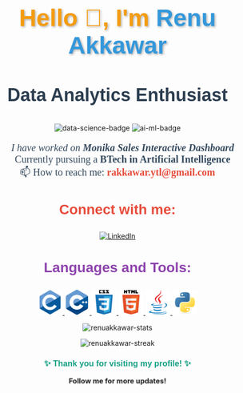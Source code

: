 <!-- Main Title -->
<h1 align="center" style="font-family: 'Arial', sans-serif; font-size: 48px; color: #f39c12; text-shadow: 2px 2px 4px rgba(0, 0, 0, 0.3);">
    Hello 👋, I'm <span style="color: #3498db;">Renu Akkawar</span>
</h1>

<!-- Subtitle -->
<h3 align="center" style="color: #2c3e50; font-family: 'Arial', sans-serif; font-size: 36px;">
    Data Analytics Enthusiast
</h3>

<!-- Badges Section -->
<p align="center">
  <img src="https://img.shields.io/badge/Data%20Science-enthusiast-blue?style=for-the-badge&logo=chart-line" alt="data-science-badge"/>
  <img src="https://img.shields.io/badge/AI%20%26%20ML-learning-yellow?style=for-the-badge&logo=robot" alt="ai-ml-badge"/>
</p>

<!-- Intro Section -->
<p align="center" style="font-family: 'Georgia', serif; font-size: 20px; color: #34495e;">
  <em>🔭 I have worked on <strong>Monika Sales Interactive Dashboard</strong></em><br>
  🌱 Currently pursuing a <strong>BTech in Artificial Intelligence</strong><br>
  📫 How to reach me: <a href="mailto:rakkawar.ytl@gmail.com" style="color: #e74c3c; text-decoration: none;"><strong>rakkawar.ytl@gmail.com</strong></a>
</p>

<!-- Connect Section -->
<h3 align="center" style="color: #e74c3c; font-family: 'Arial', sans-serif; font-size: 28px;">Connect with me:</h3>
<p align="center">
  <a href="https://linkedin.com/in/renu-akkawar-b84180268/" target="_blank">
    <img src="https://img.shields.io/badge/LinkedIn-0077B5?style=for-the-badge&logo=linkedin&logoColor=white" alt="LinkedIn"/>
  </a>
</p>

<!-- Languages and Tools Section -->
<h3 align="center" style="color: #8e44ad; font-family: 'Arial', sans-serif; font-size: 28px;">Languages and Tools:</h3>
<p align="center">
  <a href="https://www.cprogramming.com/" target="_blank" rel="noreferrer">
    <img src="https://raw.githubusercontent.com/devicons/devicon/master/icons/c/c-original.svg" alt="C" width="50" height="50"/>
  </a>
  <a href="https://www.w3schools.com/cpp/" target="_blank" rel="noreferrer">
    <img src="https://raw.githubusercontent.com/devicons/devicon/master/icons/cplusplus/cplusplus-original.svg" alt="C++" width="50" height="50"/>
  </a>
  <a href="https://www.w3schools.com/css/" target="_blank" rel="noreferrer">
    <img src="https://raw.githubusercontent.com/devicons/devicon/master/icons/css3/css3-original-wordmark.svg" alt="CSS3" width="50" height="50"/>
  </a>
  <a href="https://www.w3.org/html/" target="_blank" rel="noreferrer">
    <img src="https://raw.githubusercontent.com/devicons/devicon/master/icons/html5/html5-original-wordmark.svg" alt="HTML5" width="50" height="50"/>
  </a>
  <a href="https://www.java.com" target="_blank" rel="noreferrer">
    <img src="https://raw.githubusercontent.com/devicons/devicon/master/icons/java/java-original.svg" alt="Java" width="50" height="50"/>
  </a>
  <a href="https://www.python.org" target="_blank" rel="noreferrer">
    <img src="https://raw.githubusercontent.com/devicons/devicon/master/icons/python/python-original.svg" alt="Python" width="50" height="50"/>
  </a>
</p>

<!-- GitHub Stats Section -->
<p align="center">
  <img src="https://github-readme-stats.vercel.app/api?username=renuakkawar&show_icons=true&theme=radical&hide_border=true" alt="renuakkawar-stats"/>
</p>

<!-- GitHub Streak Section -->
<p align="center">
  <img src="https://github-readme-streak-stats.herokuapp.com/?user=renuakkawar&theme=radical&hide_border=true" alt="renuakkawar-streak"/>
</p>

<!-- Footer with additional animations -->
<div align="center">
  <h3 style="color: #16a085; font-family: 'Arial', sans-serif;">✨ Thank you for visiting my profile! ✨</h3>
  <p style="animation: pulse 1.5s infinite;">
    <strong>Follow me for more updates!</strong>
  </p>
</div>

<!-- Add CSS animation -->
<style>
@keyframes pulse {
  0% { transform: scale(1); }
  50% { transform: scale(1.05); }
  100% { transform: scale(1); }
}
</style>
